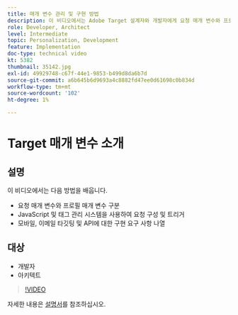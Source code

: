 ```yaml
---
title: 매개 변수 관리 및 구현 방법
description: 이 비디오에서는 Adobe Target 설계자와 개발자에게 요청 매개 변수와 프로필 매개 변수를 구분하고, JavaScript와 태그 관리 시스템을 사용하여 요청을 구성 및 트리거하고, 모바일, 이메일 타깃팅 및 API에 대한 구현 요구 사항을 이해하는 방법을 보여줍니다.
role: Developer, Architect
level: Intermediate
topic: Personalization, Development
feature: Implementation
doc-type: technical video
kt: 5382
thumbnail: 35142.jpg
exl-id: 49929748-c67f-44e1-9853-b499d8da6b7d
source-git-commit: a6b645b6d9693a4c8882fd47ee0d61698c0b834d
workflow-type: tm+mt
source-wordcount: '102'
ht-degree: 1%

---
```


# Target 매개 변수 소개

## 설명

이 비디오에서는 다음 방법을 배웁니다.

* 요청 매개 변수와 프로필 매개 변수 구분
* JavaScript 및 태그 관리 시스템을 사용하여 요청 구성 및 트리거
* 모바일, 이메일 타깃팅 및 API에 대한 구현 요구 사항 나열

## 대상

* 개발자
* 아키텍트

>[!VIDEO](https://video.tv.adobe.com/v/35142/?quality=12)

자세한 내용은 [설명서](https://experienceleague.adobe.com/docs/target/using/implement-target/implementing-target.html?lang=en)를 참조하십시오.
